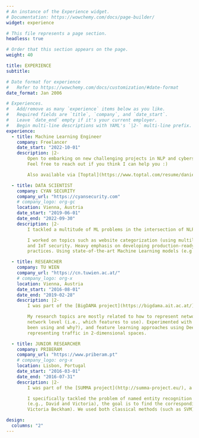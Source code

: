 ```yaml
---
# An instance of the Experience widget.
# Documentation: https://wowchemy.com/docs/page-builder/
widget: experience

# This file represents a page section.
headless: true

# Order that this section appears on the page.
weight: 40

title: EXPERIENCE
subtitle:

# Date format for experience
#   Refer to https://wowchemy.com/docs/customization/#date-format
date_format: Jan 2006

# Experiences.
#   Add/remove as many `experience` items below as you like.
#   Required fields are `title`, `company`, and `date_start`.
#   Leave `date_end` empty if it's your current employer.
#   Begin multi-line descriptions with YAML's `|2-` multi-line prefix.
experience:
  - title: Machine Learning Engineer
    company: Freelancer
    date_start: "2022-10-01"
    description: |2-
        Open to embarking on new challenging projects in NLP and cybersecurity. 
        Feel free to reach out if you think I can help you :)

        Also available via [Toptal](https://www.toptal.com/resume/daniel-c-ferreira).

  - title: DATA SCIENTIST
    company: CYAN SECURITY
    company_url: "https://cyansecurity.com"
    # company_logo: org-gc
    location: Vienna, Austria
    date_start: "2019-06-01"
    date_end: "2022-09-30"
    description: |2-
        I tackled a multitude of ML problems in the intersection of NLP and cybersecurity.

        I worked on topics such as website categorization (using multilingual text and images), DNS tunneling detection,
        and IoT security. Heavy emphasis on developing production-ready ML models, and following MLOps best
        practices. Using state-of-the-art Machine Learning models (e.g., Transformers).

  - title: RESEARCHER
    company: TU WIEN
    company_url: "https://cn.tuwien.ac.at/"
    # company_logo: org-x
    location: Vienna, Austria
    date_start: "2016-08-01"
    date_end: "2019-02-28"
    description: |2-
        I was part of the [BigDAMA project](https://bigdama.ait.ac.at/), a fundamental research project focused on big data analytics for network traffic monitoring and analysis.

        My research topics are mostly related to how to represent network traffic for detecting attacks at the
        network level (i.e., which features to use). Experimented with both classical features (what have people
        been using and why?), and feature learning approaches using Deep Learning techniques, and in particular
        representing traffic in 2-dimensional spaces.

  - title: JUNIOR RESEARCHER
    company: PRIBERAM
    company_url: "https://www.priberam.pt"
    # company_logo: org-x
    location: Lisbon, Portugal
    date_start: "2016-03-01"
    date_end: "2016-07-31"
    description: |2-
        I was part of the [SUMMA project](http://summa-project.eu/), a huge H2020 project.

        I specifically tackled the problem of named entity recognition in which, given a text with some entity mentions
        (e.g., David and Victoria), the goal is to find the corresponding entities in Wikipedia (e.g., David Beckham and
        Victoria Beckham). We used both classical methods (such as SVM) and modern Deep Learning approaches.

design:
  columns: "2"
---
```

